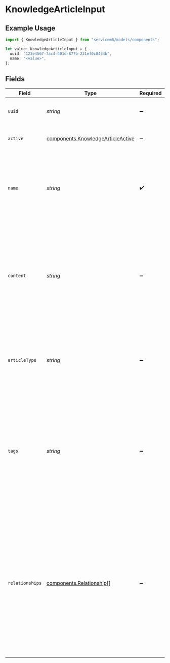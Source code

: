 # KnowledgeArticleInput

## Example Usage

```typescript
import { KnowledgeArticleInput } from "servicem8/models/components";

let value: KnowledgeArticleInput = {
  uuid: "123e4567-7ac4-401d-877b-231ef0c8434b",
  name: "<value>",
};
```

## Fields

| Field                                                                                                                                                                                                                                                                                                                                                  | Type                                                                                                                                                                                                                                                                                                                                                   | Required                                                                                                                                                                                                                                                                                                                                               | Description                                                                                                                                                                                                                                                                                                                                            | Example                                                                                                                                                                                                                                                                                                                                                |
| ------------------------------------------------------------------------------------------------------------------------------------------------------------------------------------------------------------------------------------------------------------------------------------------------------------------------------------------------------ | ------------------------------------------------------------------------------------------------------------------------------------------------------------------------------------------------------------------------------------------------------------------------------------------------------------------------------------------------------ | ------------------------------------------------------------------------------------------------------------------------------------------------------------------------------------------------------------------------------------------------------------------------------------------------------------------------------------------------------ | ------------------------------------------------------------------------------------------------------------------------------------------------------------------------------------------------------------------------------------------------------------------------------------------------------------------------------------------------------ | ------------------------------------------------------------------------------------------------------------------------------------------------------------------------------------------------------------------------------------------------------------------------------------------------------------------------------------------------------ |
| `uuid`                                                                                                                                                                                                                                                                                                                                                 | *string*                                                                                                                                                                                                                                                                                                                                               | :heavy_minus_sign:                                                                                                                                                                                                                                                                                                                                     | Unique identifier for this record                                                                                                                                                                                                                                                                                                                      | 123e4567-7ac4-401d-877b-231ef0c8434b                                                                                                                                                                                                                                                                                                                   |
| `active`                                                                                                                                                                                                                                                                                                                                               | [components.KnowledgeArticleActive](../../models/components/knowledgearticleactive.md)                                                                                                                                                                                                                                                                 | :heavy_minus_sign:                                                                                                                                                                                                                                                                                                                                     | Record active/deleted flag.  Valid values are [0,1]                                                                                                                                                                                                                                                                                                    |                                                                                                                                                                                                                                                                                                                                                        |
| `name`                                                                                                                                                                                                                                                                                                                                                 | *string*                                                                                                                                                                                                                                                                                                                                               | :heavy_check_mark:                                                                                                                                                                                                                                                                                                                                     | Title of the knowledge article. This is a mandatory field with a maximum length of 100 characters. Used for identifying and searching for articles in the knowledge base.                                                                                                                                                                              |                                                                                                                                                                                                                                                                                                                                                        |
| `content`                                                                                                                                                                                                                                                                                                                                              | *string*                                                                                                                                                                                                                                                                                                                                               | :heavy_minus_sign:                                                                                                                                                                                                                                                                                                                                     | The main content of the knowledge article. For 'richtext' articles, this contains HTML formatted text. For 'video' articles, this may contain supplementary information. For 'call' articles, this contains call details. Supports extended text length.                                                                                               |                                                                                                                                                                                                                                                                                                                                                        |
| `articleType`                                                                                                                                                                                                                                                                                                                                          | *string*                                                                                                                                                                                                                                                                                                                                               | :heavy_minus_sign:                                                                                                                                                                                                                                                                                                                                     | Type of knowledge article. Valid values are 'video', 'richtext', or 'call'. This determines how the article content is presented and processed in the system.                                                                                                                                                                                          |                                                                                                                                                                                                                                                                                                                                                        |
| `tags`                                                                                                                                                                                                                                                                                                                                                 | *string*                                                                                                                                                                                                                                                                                                                                               | :heavy_minus_sign:                                                                                                                                                                                                                                                                                                                                     | Comma-separated list of tags associated with this knowledge article. Maximum length is 2000 characters. Tags are used for categorization, searching, and automatic relationship generation with other objects like Services, Materials, and Companies.                                                                                                 |                                                                                                                                                                                                                                                                                                                                                        |
| `relationships`                                                                                                                                                                                                                                                                                                                                        | [components.Relationship](../../models/components/relationship.md)[]                                                                                                                                                                                                                                                                                   | :heavy_minus_sign:                                                                                                                                                                                                                                                                                                                                     | JSON array of manually created relationships between this knowledge article and other objects. Contains objects with properties: object_name (e.g., 'job'), object_uuid (the related object's UUID), object_description (a description of the related object), and create_date. Used to associate articles with specific jobs or other system objects. |                                                                                                                                                                                                                                                                                                                                                        |